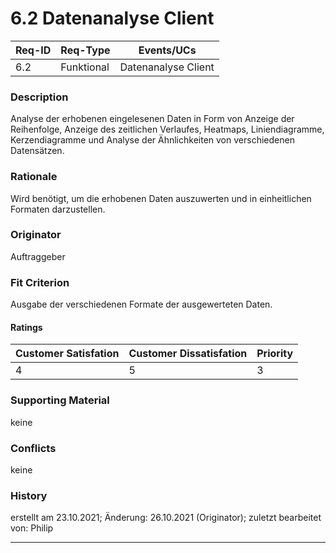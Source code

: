 # 6.2 Datenanalyse Client

| Req-ID |  Req-Type  | Events/UCs          |
|--------|------------|---------------------|
| 6.2    | Funktional | Datenanalyse Client |

### Description
Analyse der erhobenen eingelesenen Daten in Form von Anzeige der Reihenfolge, Anzeige des zeitlichen Verlaufes, Heatmaps, Liniendiagramme, Kerzendiagramme und Analyse der Ähnlichkeiten von verschiedenen Datensätzen.

### Rationale
Wird benötigt, um die erhobenen Daten auszuwerten und in einheitlichen Formaten darzustellen.

### Originator
Auftraggeber

### Fit Criterion
Ausgabe der verschiedenen Formate der ausgewerteten Daten.

#### Ratings
| Customer Satisfation | Customer Dissatisfation | Priority |
|----------------------|-------------------------|----------|
| 4                    | 5                       | 3        |

### Supporting Material
keine

### Conflicts
keine

### History
erstellt am 23.10.2021;
Änderung: 26.10.2021 (Originator);
zuletzt bearbeitet von: Philip

---
